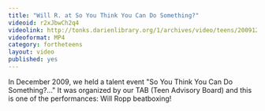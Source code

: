 ```yaml
---
title: "Will R. at So You Think You Can Do Something?"
videoid: r2xJbwCh2q4
videolink: http://tonks.darienlibrary.org/1/archives/video/teens/20091205_will_so_you_think.mp4
videoformat: MP4
category: fortheteens
layout: video
published: yes
---
```


In December 2009, we held a talent event "So You Think You Can Do Something?..." It was organized by our TAB (Teen Advisory Board) and this is one of the performances: Will Ropp beatboxing!